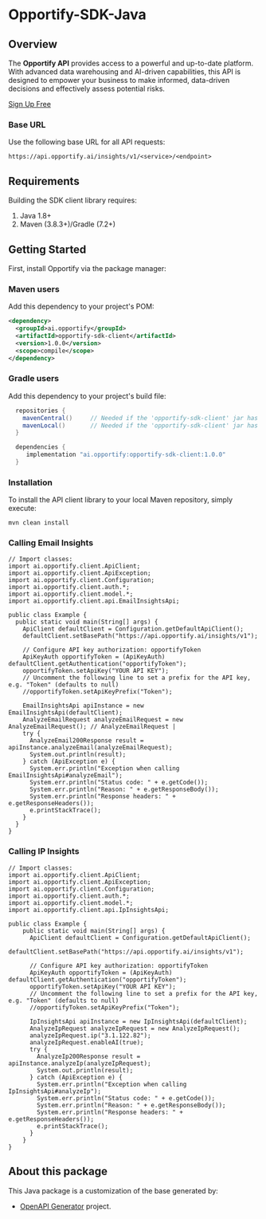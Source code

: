 # Opportify-SDK-Java

## Overview

The **Opportify API** provides access to a powerful and up-to-date platform. With advanced data warehousing and AI-driven capabilities, this API is designed to empower your business to make informed, data-driven decisions and effectively assess potential risks.

[Sign Up Free](https://www.opportify.ai)

### Base URL
Use the following base URL for all API requests:

```plaintext
https://api.opportify.ai/insights/v1/<service>/<endpoint>
```

## Requirements

Building the SDK client library requires:
1. Java 1.8+
2. Maven (3.8.3+)/Gradle (7.2+)

## Getting Started

First, install Opportify via the package manager:

### Maven users

Add this dependency to your project's POM:

```xml
<dependency>
  <groupId>ai.opportify</groupId>
  <artifactId>opportify-sdk-client</artifactId>
  <version>1.0.0</version>
  <scope>compile</scope>
</dependency>
```

### Gradle users

Add this dependency to your project's build file:

```groovy
  repositories {
    mavenCentral()     // Needed if the 'opportify-sdk-client' jar has been published to maven central.
    mavenLocal()       // Needed if the 'opportify-sdk-client' jar has been published to the local maven repo.
  }

  dependencies {
     implementation "ai.opportify:opportify-sdk-client:1.0.0"
  }
```

### Installation

To install the API client library to your local Maven repository, simply execute:

```shell
mvn clean install
```

### Calling Email Insights

```
// Import classes:
import ai.opportify.client.ApiClient;
import ai.opportify.client.ApiException;
import ai.opportify.client.Configuration;
import ai.opportify.client.auth.*;
import ai.opportify.client.model.*;
import ai.opportify.client.api.EmailInsightsApi;

public class Example {
  public static void main(String[] args) {
    ApiClient defaultClient = Configuration.getDefaultApiClient();
    defaultClient.setBasePath("https://api.opportify.ai/insights/v1");
    
    // Configure API key authorization: opportifyToken
    ApiKeyAuth opportifyToken = (ApiKeyAuth) defaultClient.getAuthentication("opportifyToken");
    opportifyToken.setApiKey("YOUR API KEY");
    // Uncomment the following line to set a prefix for the API key, e.g. "Token" (defaults to null)
    //opportifyToken.setApiKeyPrefix("Token");

    EmailInsightsApi apiInstance = new EmailInsightsApi(defaultClient);
    AnalyzeEmailRequest analyzeEmailRequest = new AnalyzeEmailRequest(); // AnalyzeEmailRequest | 
    try {
      AnalyzeEmail200Response result = apiInstance.analyzeEmail(analyzeEmailRequest);
      System.out.println(result);
    } catch (ApiException e) {
      System.err.println("Exception when calling EmailInsightsApi#analyzeEmail");
      System.err.println("Status code: " + e.getCode());
      System.err.println("Reason: " + e.getResponseBody());
      System.err.println("Response headers: " + e.getResponseHeaders());
      e.printStackTrace();
    }
  }
}
```

### Calling IP Insights

```
// Import classes:
import ai.opportify.client.ApiClient;
import ai.opportify.client.ApiException;
import ai.opportify.client.Configuration;
import ai.opportify.client.auth.*;
import ai.opportify.client.model.*;
import ai.opportify.client.api.IpInsightsApi;

public class Example {
    public static void main(String[] args) {
      ApiClient defaultClient = Configuration.getDefaultApiClient();
      defaultClient.setBasePath("https://api.opportify.ai/insights/v1");
      
      // Configure API key authorization: opportifyToken
      ApiKeyAuth opportifyToken = (ApiKeyAuth) defaultClient.getAuthentication("opportifyToken");
      opportifyToken.setApiKey("YOUR API KEY");
      // Uncomment the following line to set a prefix for the API key, e.g. "Token" (defaults to null)
      //opportifyToken.setApiKeyPrefix("Token");

      IpInsightsApi apiInstance = new IpInsightsApi(defaultClient);
      AnalyzeIpRequest analyzeIpRequest = new AnalyzeIpRequest();
      analyzeIpRequest.ip("3.1.122.82");
      analyzeIpRequest.enableAI(true);
      try {
        AnalyzeIp200Response result = apiInstance.analyzeIp(analyzeIpRequest);
        System.out.println(result);
      } catch (ApiException e) {
        System.err.println("Exception when calling IpInsightsApi#analyzeIp");
        System.err.println("Status code: " + e.getCode());
        System.err.println("Reason: " + e.getResponseBody());
        System.err.println("Response headers: " + e.getResponseHeaders());
        e.printStackTrace();
      }
    }
}

```

## About this package

This Java package is a customization of the base generated by:

- [OpenAPI Generator](https://openapi-generator.tech) project.

